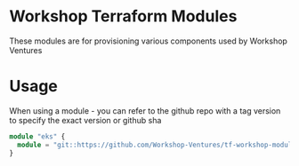 # Workshop Terraform Modules
These modules are for provisioning various components used by Workshop Ventures


# Usage
When using a module - you can refer to the github repo with a tag version to specify the exact version or github sha

```terraform
module "eks" {
  module = "git::https://github.com/Workshop-Ventures/tf-workshop-modules.git//eks/cluster?ref=v0.0.1"
}
```


